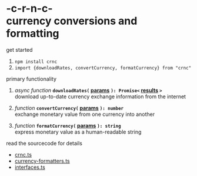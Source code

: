 
# -c-r-n-c- <br/> currency conversions and formatting

get started

1. `npm install crnc`
2. `import {downloadRates, convertCurrency, formatCurrency} from "crnc"`

primary functionality

1. *async function* **`downloadRates(` [params](./source/interfaces.ts#L2) `): Promise<` [results](/source/interfaces.ts#L6) `>`**  
	download up-to-date currency exchange information from the internet

2. *function* **`convertCurrency(` [params](./source/interfaces.ts#L15) `): number`**  
	exchange monetary value from one currency into another

3. *function* **`formatCurrency(` [params](./source/interfaces.ts#L31) `): string`**  
	express monetary value as a human-readable string

read the sourcecode for details

- [crnc.ts](./source/crnc.ts)
- [currency-formatters.ts](./source/currency-formatters.ts)
- [interfaces.ts](./source/interfaces.ts)
